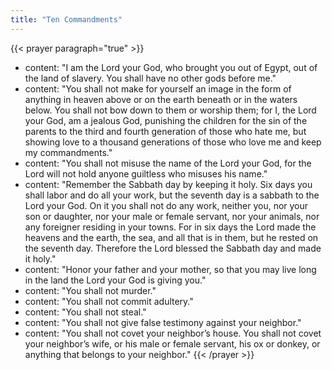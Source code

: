 ```yaml
---
title: "Ten Commandments"
---
```


{{< prayer paragraph="true" >}}
- content: "I am the Lord your God, who brought you out of Egypt, out of the land of slavery. You shall have no other gods before me."
- content: "You shall not make for yourself an image in the form of anything in heaven above or on the earth beneath or in the waters below. You shall not bow down to them or worship them; for I, the Lord your God, am a jealous God, punishing the children for the sin of the parents to the third and fourth generation of those who hate me, but showing love to a thousand generations of those who love me and keep my commandments."
- content: "You shall not misuse the name of the Lord your God, for the Lord will not hold anyone guiltless who misuses his name."
- content: "Remember the Sabbath day by keeping it holy. Six days you shall labor and do all your work, but the seventh day is a sabbath to the Lord your God. On it you shall not do any work, neither you, nor your son or daughter, nor your male or female servant, nor your animals, nor any foreigner residing in your towns. For in six days the Lord made the heavens and the earth, the sea, and all that is in them, but he rested on the seventh day. Therefore the Lord blessed the Sabbath day and made it holy."
- content: "Honor your father and your mother, so that you may live long in the land the Lord your God is giving you."
- content: "You shall not murder."
- content: "You shall not commit adultery."
- content: "You shall not steal."
- content: "You shall not give false testimony against your neighbor."
- content: "You shall not covet your neighbor’s house. You shall not covet your neighbor’s wife, or his male or female servant, his ox or donkey, or anything that belongs to your neighbor."
{{< /prayer >}} 
